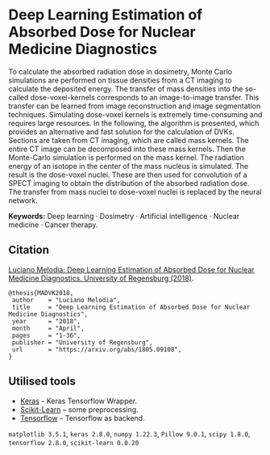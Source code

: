 # Deep Learning Estimation of Absorbed Dose for Nuclear Medicine Diagnostics

To calculate the absorbed radiation dose in dosimetry, Monte Carlo simulations are performed on tissue densities from a CT imaging to calculate the deposited energy. The transfer of mass densities into the so-called dose-voxel-kernels corresponds to an image-to-image transfer. This transfer can be learned from image reconstruction and image segmentation techniques. Simulating dose-voxel kernels is extremely time-consuming and requires large resources. In the following, the algorithm is presented, which provides an alternative and fast solution for the calculation of DVKs. Sections are taken from CT imaging, which are called mass kernels. The entire CT image can be decomposed into these mass kernels. Then the Monte-Carlo simulation is performed on the mass kernel. The radiation energy of an isotope in the center of the mass nucleus is simulated. The result is the dose-voxel nuclei. These are then used for convolution of a SPECT imaging to obtain the distribution of the absorbed radiation dose. The transfer from mass nuclei to dose-voxel nuclei is replaced by the neural network.

**Keywords:** Deep learning · Dosimetry · Artificial intelligence · Nuclear medicine · Cancer therapy.

## Citation

[Luciano Melodia: Deep Learning Estimation of Absorbed Dose for Nuclear Medicine Diagnostics. University of Regensburg (2018)](https://arxiv.org/abs/1805.09108).

    @thesis{MADVK2018,
     author    = "Luciano Melodia",
     title     = "Deep Learning Estimation of Absorbed Dose for Nuclear Medicine Diagnostics",
     year      = "2018",
     month     = "April",
     pages     = "1-36",
     publisher = "University of Regensburg",
     url       = "https://arxiv.org/abs/1805.09108",
    }
    
## Utilised tools

* [Keras](https://keras.io/) - Keras Tensorflow Wrapper.
* [Scikit-Learn](http://scikit-learn.org/stable/index.html/) – some preprocessing.
* [Tensorflow](https://www.tensorflow.org/) – Tensorflow as backend.

```matplotlib 3.5.1```, ```keras 2.8.0```, ```numpy 1.22.3```, ```Pillow 9.0.1```, ```scipy 1.8.0```, ```tensorflow 2.8.0```, ```scikit-learn 0.0.20```
